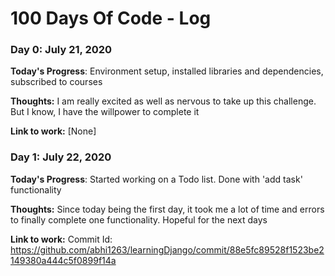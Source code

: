 # 100 Days Of Code - Log

### Day 0: July 21, 2020 

**Today's Progress**: Environment setup, installed libraries and dependencies, subscribed to courses

**Thoughts:** I am really excited as well as nervous to take up this challenge. But I know, I have the willpower to complete it

**Link to work:** [None]

### Day 1: July 22, 2020 

**Today's Progress**: Started working on a Todo list. Done with 'add task' functionality

**Thoughts:** Since today being the first day, it took me a lot of time and errors to finally complete one functionality. Hopeful for the next days

**Link to work:** Commit Id: https://github.com/abhi1263/learningDjango/commit/88e5fc89528f1523be2149380a444c5f0899f14a 


